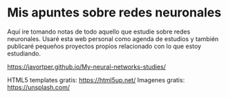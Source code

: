 # Mis apuntes sobre redes neuronales


Aquí ire tomando notas de todo aquello que estudie sobre redes neuronales. Usaré esta web personal como agenda de estudios y también publicaré pequeños proyectos propios relacionado con lo que estoy estudiando.

https://javortper.github.io/My-neural-networks-studies/

HTML5 templates gratis: https://html5up.net/
Imagenes gratis: https://unsplash.com/
